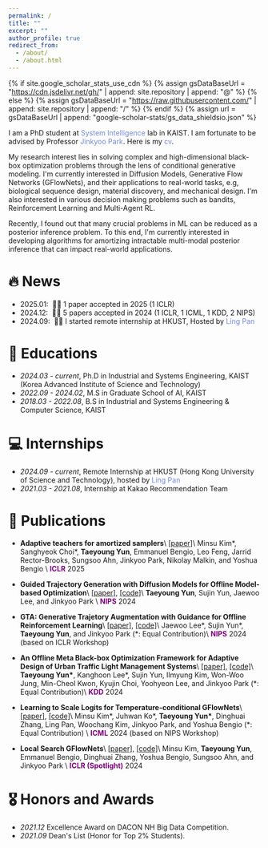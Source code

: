 ```yaml
---
permalink: /
title: ""
excerpt: ""
author_profile: true
redirect_from: 
  - /about/
  - /about.html
---
```


{% if site.google_scholar_stats_use_cdn %}
{% assign gsDataBaseUrl = "https://cdn.jsdelivr.net/gh/" | append: site.repository | append: "@" %}
{% else %}
{% assign gsDataBaseUrl = "https://raw.githubusercontent.com/" | append: site.repository | append: "/" %}
{% endif %}
{% assign url = gsDataBaseUrl | append: "google-scholar-stats/gs_data_shieldsio.json" %}

<span class='anchor' id='about-me'></span>

I am a PhD student at <a href="http://silab.kaist.ac.kr/" style="color: #7289da; text-decoration: none;">System Intelligence</a> lab in KAIST. I am fortunate to be advised by Professor <a href="https://scholar.google.com/citations?user=sH2a0nkAAAAJ&hl=en" style="color: #7289da; text-decoration: none;">Jinkyoo Park</a>. Here is my <a href="https://dbsxodud-11.github.io/assets/cv.pdf" class="link-in-list" style="color: #7289da; text-decoration: none;"> cv</a>.

My research interest lies in solving complex and high-dimensional black-box optimization problems through the lens of conditional generative modeling. I'm currently interested in Diffusion Models, Generative Flow Networks (GFlowNets), and their applications to real-world tasks, e.g, biological sequence design, material discovery, and mechanical design. I'm also interested in various decision making problems such as bandits, Reinforcement Learning and Multi-Agent RL.

Recently, I found out that many crucial problems in ML can be reduced as a posterior inference problem. To this end, I'm currently interested in developing algorithms for amortizing intractable multi-modal posterior inference that can impact real-world applications.


# 🔥 News
- 2025.01: &nbsp;🎉🎉 1 paper accepted in 2025 (1 ICLR)
- 2024.12: &nbsp;🎉🎉 5 papers accepted in 2024 (1 ICLR, 1 ICML, 1 KDD, 2 NIPS)
- 2024.09: &nbsp;🎉🎉 I started remote internship at HKUST, Hosted by <a href="https://ling-pan.github.io/" style="color: #7289da; text-decoration: none;">Ling Pan</a>

<!-- - *2024.05*: &nbsp;🎉🎉 One paper accepted to KDD 2024 -->
<!-- - *2024.05*: &nbsp;🎉🎉 One paper accepted to ICML 2024 -->
<!-- - *2024.03*: &nbsp;🎉🎉 One paper accepted to ICLR GenAI4DM Workshop 2024 (Spotlight) -->
<!-- - *2024.01*: &nbsp;🎉🎉 One paper accepted to ICLR 2024 (Spotlight) -->
<!-- - *2022.02*: &nbsp;🎉🎉 Lorem ipsum dolor sit amet, consectetur adipiscing elit. Vivamus ornare aliquet ipsum, ac tempus justo dapibus sit amet.  -->

# 📖 Educations
- *2024.03 - current*, Ph.D in Industrial and Systems Engineering, KAIST (Korea Advanced Institute of Science and Technology)
- *2022.09 - 2024.02*, M.S in Graduate School of AI, KAIST
- *2018.03 - 2022.08*, B.S in Industrial and Systems Engineering & Computer Science, KAIST

# 💻 Internships
<!-- - *2019.05 - 2020.02*, [Lorem](https://github.com/), China. -->
- *2024.09 - current*, Remote Internship at HKUST (Hong Kong University of Science and Technology), hosted by <a href="https://ling-pan.github.io/" style="color: #7289da; text-decoration: none;">Ling Pan</a>
- *2021.03 - 2021.08*, Internship at Kakao Recommendation Team


# 📝 Publications 

- **Adaptive teachers for amortized samplers**\\
[[paper]](https://arxiv.org/abs/2410.01432)\\
Minsu Kim\*, Sanghyeok Choi\*, **Taeyoung Yun**, Emmanuel Bengio, Leo Feng, Jarrid Rector-Brooks, Sungsoo Ahn, Jinkyoo Park, Nikolay Malkin, and Yoshua Bengio \\
<span style="color:purple">**ICLR**</span> 2025

- **Guided Trajectory Generation with Diffusion Models for Offline Model-based Optimization**\\
[[paper]](https://arxiv.org/abs/2407.01624),  [[code]](https://github.com/dbsxodud-11/GTG)\\
**Taeyoung Yun**, Sujin Yun, Jaewoo Lee, and Jinkyoo Park \\
<span style="color:purple">**NIPS**</span> 2024

- **GTA: Generative Trajetory Augmentation with Guidance for Offline Reinforcement Learning**\\
[[paper]](https://arxiv.org/abs/2405.16907), [[code]](https://github.com/Jaewoopudding/GTA)\\
Jaewoo Lee\*, Sujin Yun\*, **Taeyoung Yun**, and Jinkyoo Park (\*: Equal Contribution)\\
<span style="color:purple">**NIPS**</span> 2024 (based on ICLR Workshop)

- **An Offline Meta Black-box Optimization Framework for Adaptive Design of Urban Traffic Light Management Systems**\\
[[paper]](https://arxiv.org/abs/2408.07327),  [[code]](https://github.com/dbsxodud-11/offline_meta_bbo)\\
**Taeyoung Yun\***,  Kanghoon Lee\*, Sujin Yun, Ilmyung Kim, Won-Woo Jung, Min-Cheol Kwon, Kyujin Choi, Yoohyeon Lee, and Jinkyoo Park (\*: Equal Contribution)\\
<span style="color:purple">**KDD**</span> 2024

- **Learning to Scale Logits for Temperature-conditional GFlowNets**\\
[[paper]](https://arxiv.org/abs/2310.02823),  [[code]](https://github.com/dbsxodud-11/logit-gfn)\\
Minsu Kim\*, Juhwan Ko\*, **Taeyoung Yun\***, Dinghuai Zhang, Ling Pan, Woochang Kim, Jinkyoo Park, and Yoshua Bengio (\*: Equal Contribution) \\
<span style="color:purple">**ICML**</span> 2024 (based on NIPS Workshop)

- **Local Search GFlowNets**\\
[[paper]](https://arxiv.org/abs/2310.02710),  [[code]](https://github.com/dbsxodud-11/ls_gfn)\\
Minsu Kim, **Taeyoung Yun**, Emmanuel Bengio, Dinghuai Zhang, Yoshua Bengio, Sungsoo Ahn, and Jinkyoo Park \\
<span style="color:purple">**ICLR (Spotlight)**</span> 2024

# 🎖 Honors and Awards
- *2021.12* Excellence Award on DACON NH Big Data Competition. 
- *2021.09* Dean's List (Honor for Top 2% Students). 

<!-- # 💬 Invited Talks
- *2021.06*, Lorem ipsum dolor sit amet, consectetur adipiscing elit. Vivamus ornare aliquet ipsum, ac tempus justo dapibus sit amet. 
- *2021.03*, Lorem ipsum dolor sit amet, consectetur adipiscing elit. Vivamus ornare aliquet ipsum, ac tempus justo dapibus sit amet.  \| [\[video\]](https://github.com/) -->
